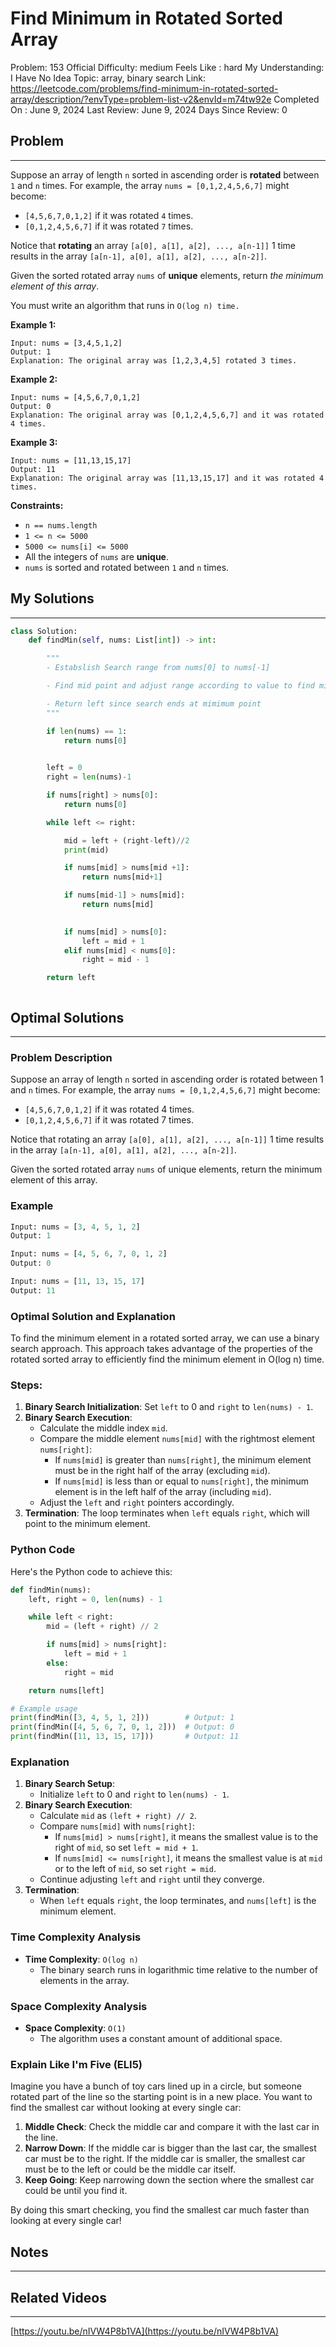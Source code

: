 # Find Minimum in Rotated Sorted Array

Problem: 153
Official Difficulty: medium
Feels Like : hard
My Understanding: I Have No Idea
Topic: array, binary search
Link: https://leetcode.com/problems/find-minimum-in-rotated-sorted-array/description/?envType=problem-list-v2&envId=m74tw92e
Completed On : June 9, 2024
Last Review: June 9, 2024
Days Since Review: 0

## Problem

---

Suppose an array of length `n` sorted in ascending order is **rotated** between `1` and `n` times. For example, the array `nums = [0,1,2,4,5,6,7]` might become:

- `[4,5,6,7,0,1,2]` if it was rotated `4` times.
- `[0,1,2,4,5,6,7]` if it was rotated `7` times.

Notice that **rotating** an array `[a[0], a[1], a[2], ..., a[n-1]]` 1 time results in the array `[a[n-1], a[0], a[1], a[2], ..., a[n-2]]`.

Given the sorted rotated array `nums` of **unique** elements, return *the minimum element of this array*.

You must write an algorithm that runs in `O(log n) time.`

**Example 1:**

```
Input: nums = [3,4,5,1,2]
Output: 1
Explanation: The original array was [1,2,3,4,5] rotated 3 times.
```

**Example 2:**

```
Input: nums = [4,5,6,7,0,1,2]
Output: 0
Explanation: The original array was [0,1,2,4,5,6,7] and it was rotated 4 times.
```

**Example 3:**

```
Input: nums = [11,13,15,17]
Output: 11
Explanation: The original array was [11,13,15,17] and it was rotated 4 times.
```

**Constraints:**

- `n == nums.length`
- `1 <= n <= 5000`
- `5000 <= nums[i] <= 5000`
- All the integers of `nums` are **unique**.
- `nums` is sorted and rotated between `1` and `n` times.

## My Solutions

---

```python
class Solution:
    def findMin(self, nums: List[int]) -> int:

        """
        - Estabslish Search range from nums[0] to nums[-1]

        - Find mid point and adjust range according to value to find min

        - Return left since search ends at mimimum point
        """

        if len(nums) == 1:
            return nums[0]

        
        left = 0
        right = len(nums)-1

        if nums[right] > nums[0]:
            return nums[0]

        while left <= right:

            mid = left + (right-left)//2
            print(mid)

            if nums[mid] > nums[mid +1]:
                return nums[mid+1]

            if nums[mid-1] > nums[mid]:
                return nums[mid]
            

            if nums[mid] > nums[0]:
                left = mid + 1
            elif nums[mid] < nums[0]:
                right = mid - 1 

        return left
```

```python

```

## Optimal Solutions

---

### Problem Description

Suppose an array of length `n` sorted in ascending order is rotated between 1 and `n` times. For example, the array `nums = [0,1,2,4,5,6,7]` might become:

- `[4,5,6,7,0,1,2]` if it was rotated 4 times.
- `[0,1,2,4,5,6,7]` if it was rotated 7 times.

Notice that rotating an array `[a[0], a[1], a[2], ..., a[n-1]]` 1 time results in the array `[a[n-1], a[0], a[1], a[2], ..., a[n-2]]`.

Given the sorted rotated array `nums` of unique elements, return the minimum element of this array.

### Example

```python
Input: nums = [3, 4, 5, 1, 2]
Output: 1

Input: nums = [4, 5, 6, 7, 0, 1, 2]
Output: 0

Input: nums = [11, 13, 15, 17]
Output: 11
```

### Optimal Solution and Explanation

To find the minimum element in a rotated sorted array, we can use a binary search approach. This approach takes advantage of the properties of the rotated sorted array to efficiently find the minimum element in O(log n) time.

### Steps:

1. **Binary Search Initialization**: Set `left` to 0 and `right` to `len(nums) - 1`.
2. **Binary Search Execution**:
    - Calculate the middle index `mid`.
    - Compare the middle element `nums[mid]` with the rightmost element `nums[right]`:
        - If `nums[mid]` is greater than `nums[right]`, the minimum element must be in the right half of the array (excluding `mid`).
        - If `nums[mid]` is less than or equal to `nums[right]`, the minimum element is in the left half of the array (including `mid`).
    - Adjust the `left` and `right` pointers accordingly.
3. **Termination**: The loop terminates when `left` equals `right`, which will point to the minimum element.

### Python Code

Here's the Python code to achieve this:

```python
def findMin(nums):
    left, right = 0, len(nums) - 1

    while left < right:
        mid = (left + right) // 2

        if nums[mid] > nums[right]:
            left = mid + 1
        else:
            right = mid

    return nums[left]

# Example usage
print(findMin([3, 4, 5, 1, 2]))        # Output: 1
print(findMin([4, 5, 6, 7, 0, 1, 2]))  # Output: 0
print(findMin([11, 13, 15, 17]))       # Output: 11
```

### Explanation

1. **Binary Search Setup**:
    - Initialize `left` to 0 and `right` to `len(nums) - 1`.
2. **Binary Search Execution**:
    - Calculate `mid` as `(left + right) // 2`.
    - Compare `nums[mid]` with `nums[right]`:
        - If `nums[mid] > nums[right]`, it means the smallest value is to the right of `mid`, so set `left = mid + 1`.
        - If `nums[mid] <= nums[right]`, it means the smallest value is at `mid` or to the left of `mid`, so set `right = mid`.
    - Continue adjusting `left` and `right` until they converge.
3. **Termination**:
    - When `left` equals `right`, the loop terminates, and `nums[left]` is the minimum element.

### Time Complexity Analysis

- **Time Complexity**: `O(log n)`
    - The binary search runs in logarithmic time relative to the number of elements in the array.

### Space Complexity Analysis

- **Space Complexity**: `O(1)`
    - The algorithm uses a constant amount of additional space.

### Explain Like I'm Five (ELI5)

Imagine you have a bunch of toy cars lined up in a circle, but someone rotated part of the line so the starting point is in a new place. You want to find the smallest car without looking at every single car:

1. **Middle Check**: Check the middle car and compare it with the last car in the line.
2. **Narrow Down**: If the middle car is bigger than the last car, the smallest car must be to the right. If the middle car is smaller, the smallest car must be to the left or could be the middle car itself.
3. **Keep Going**: Keep narrowing down the section where the smallest car could be until you find it.

By doing this smart checking, you find the smallest car much faster than looking at every single car!

## Notes

---

 

## Related Videos

---

[https://youtu.be/nIVW4P8b1VA](https://youtu.be/nIVW4P8b1VA)